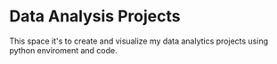 # Data Analysis Projects 

This space it's to create and visualize my data analytics projects using python enviroment and code. 
